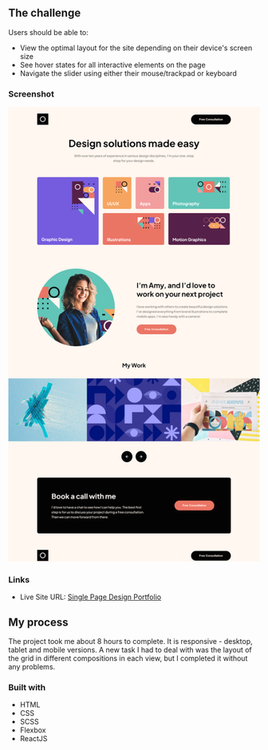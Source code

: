 
## The challenge

Users should be able to:

- View the optimal layout for the site depending on their device's screen size
- See hover states for all interactive elements on the page
- Navigate the slider using either their mouse/trackpad or keyboard

### Screenshot

![](./screenshot.jpg)

### Links

- Live Site URL: [Single Page Design Portfolio](https://single-page-design-rosy.vercel.app/)

## My process

The project took me about 8 hours to complete. It is responsive - desktop, tablet and mobile versions. A new task I had to deal with was the layout of the grid in different compositions in each view, but I completed it without any problems.

### Built with

- HTML
- CSS 
- SCSS
- Flexbox
- ReactJS


